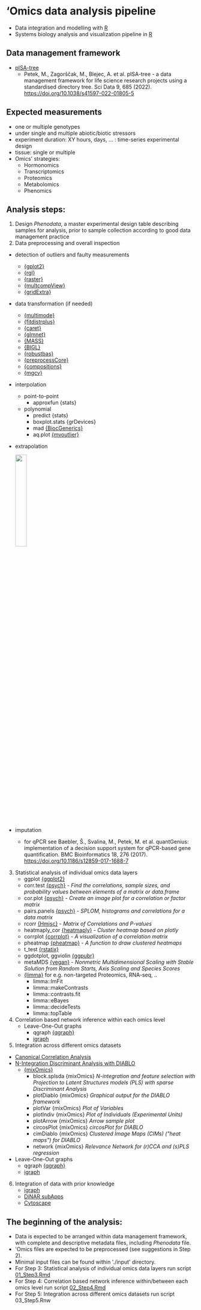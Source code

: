 # **‘Omics data analysis pipeline**
- Data integration and modelling with [R](https://cran.r-project.org/)
- Systems biology analysis and visualization pipeline in [R](https://cran.r-project.org/)

## Data management framework
- [pISA-tree](https://github.com/NIB-SI/pISA-tree)
  * Petek, M., Zagorščak, M., Blejec, A. et al. pISA-tree - a data management framework for life science research projects using a standardised directory tree. Sci Data 9, 685 (2022). https://doi.org/10.1038/s41597-022-01805-5

## Expected measurements
- one or multiple genotypes
- under single and multiple abiotic/biotic stressors
- experiment duration: XY hours, days, ... : time-series experimental design
- tissue: single or multiple
- Omics' strategies: 
  * Hormonomics
  * Transcriptomics 
  * Proteomics
  * Metabolomics 
  * Phenomics

## Analysis steps:
1. Design _Phenodata_, a master experimental design table describing samples for analysis, prior to sample collection according to good data management practice
2. Data preprocessing and overall inspection
  * detection of outliers and faulty measurements
    * [{gplot2}](https://cran.r-project.org/web/packages/ggplot2/index.html)
    * [{rgl}](https://cran.r-project.org/web/packages/rgl/index.html)
    * [{raster}](https://cran.r-project.org/web/packages/raster/index.html)
    * [{multcompView}](https://cran.r-project.org/web/packages/multcompView/index.html)
    * [{gridExtra}](https://cran.r-project.org/web/packages/gridExtra/index.html)
  * data transformation (if needed)
    * [{multimode}](https://cran.r-project.org/web/packages/multimode/index.html)
    * [{fitdistrplus}](https://cran.r-project.org/web/packages/fitdistrplus/index.html)
    * [{caret}](https://cran.r-project.org/web/packages/caret/index.html)
    * [{glmnet}](https://cran.r-project.org/web/packages/glmnet/index.html)
    * [{MASS}](https://cran.r-project.org/web/packages/MASS/index.html)
    * [{BIGL}](https://cran.r-project.org/web/packages/BIGL/index.html)
    * [{robustbas}](https://cran.r-project.org/web/packages/robustbase/index.html)
    * [{preprocessCore}](https://www.bioconductor.org/packages/release/bioc/html/preprocessCore.html)
    * [{compositions}](https://cran.r-project.org/web/packages/compositions/index.html)
    * [{mgcv}](https://cran.r-project.org/web/packages/mgcv/index.html)
  * interpolation
    * point-to-point
      * approxfun {stats}
    * polynomial
      * predict {stats}
      * boxplot.stats {grDevices}
      * mad [{BiocGenerics}](https://bioconductor.org/packages/release/bioc/html/BiocGenerics.html)
      * aq.plot [{mvoutlier}](https://cran.r-project.org/web/packages/mvoutlier/index.html)
  * extrapolation
  
    <img src="https://www.statology.org/wp-content/uploads/2021/09/interp3-768x545.png" width=25% height=25%>
  * imputation
    * for qPCR see Baebler, Š., Svalina, M., Petek, M. et al. quantGenius: implementation of a decision support system for qPCR-based gene quantification. BMC Bioinformatics 18, 276 (2017). https://doi.org/10.1186/s12859-017-1688-7
  
3. Statistical analysis of individual omics data layers
   * ggplot [{ggplot2}](https://cran.r-project.org/web/packages/ggplot2/index.html)
   * corr.test [{psych}](https://cran.r-project.org/web/packages/psych/index.html) - _Find the correlations, sample sizes, and probability values between elements of a matrix or data.frame_
   * cor.plot [{psych}](https://cran.r-project.org/web/packages/psych/index.html) - _Create an image plot for a correlation or factor matrix_
   * pairs.panels [{psych}](https://cran.r-project.org/web/packages/psych/index.html) - _SPLOM, histograms and correlations for a data matrix_
   * rcorr [{Hmisc}](https://cran.r-project.org/web/packages/Hmisc/index.html) - _Matrix of Correlations and P-values_
   * heatmaply_cor [{heatmaply}](https://cran.r-project.org/web/packages/heatmaply/index.html) - _Cluster heatmap based on plotly_
   * corrplot [{corrplot}](https://cran.r-project.org/web/packages/corrplot/index.html) - _A visualization of a correlation matrix_
   * pheatmap [{pheatmap}](https://cran.r-project.org/web/packages/pheatmap/index.html) - _A function to draw clustered heatmaps_
   * t_test [{rstatix}](https://cran.r-project.org/web/packages/rstatix/index.html)
   * ggdotplot, ggviolin [{ggpubr}](https://cran.r-project.org/web/packages/ggpubr/index.html)
   * metaMDS [{vegan}](https://cran.r-project.org/web/packages/vegan/index.html) - _Nonmetric Multidimensional Scaling with Stable Solution from Random Starts, Axis Scaling and Species Scores_
   * [{limma}](https://bioconductor.org/packages/release/bioc/html/limma.html) for e.g. non-targeted Proteomics, RNA-seq, ..
     * limma::lmFit
     * limma::makeContrasts
     * limma::contrasts.fit
     * limma::eBayes
     * limma::decideTests
     * limma::topTable
4. Correlation based network inference within each omics level
   * Leave-One-Out graphs
     * qgraph [{qgraph}](https://cran.r-project.org/web/packages/qgraph/)
     * [igraph](https://igraph.org/r/)
5. Integration across different omics datasets
 * [Canonical Correlation Analysis](https://mixomics.org/methods/)
 * [N-Integration Discriminant Analysis with DIABLO](https://mixomics.org/mixDIABLO/)  
   * [{mixOmics}](http://www.bioconductor.org/packages/release/bioc/html/mixOmics.html)
     * block.splsda {mixOmics} _N-integration and feature selection with Projection to Latent Structures models (PLS) with sparse Discriminant Analysis_
     * plotDiablo {mixOmics} _Graphical output for the DIABLO framework_
     * plotVar {mixOmics} _Plot of Variables_
     * plotIndiv {mixOmics} _Plot of Individuals (Experimental Units)_
     * plotArrow {mixOmics} _Arrow sample plot_
     * circosPlot {mixOmics} _circosPlot for DIABLO_
     * cimDiablo {mixOmics} _Clustered Image Maps (CIMs) ("heat maps") for DIABLO_
     * network {mixOmics} _Relevance Network for (r)CCA and (s)PLS regression_
 * Leave-One-Out graphs
   * qgraph [{qgraph}](https://cran.r-project.org/web/packages/qgraph/)
   * [igraph](https://igraph.org/r/)
6. Integration of data with prior knowledge
   * [igraph](https://igraph.org/r/)
   * [DiNAR subApps](https://github.com/NIB-SI/DiNAR/tree/master/subApps)
   * [Cytoscape](https://cytoscape.org/)
   
## The beginning of the analysis:
- Data is expected to be arranged within data management framework, with complete and descriptive metadata files, including _Phenodata_ file. 
- 'Omics files are expected to be preprocessed (see suggestions in Step 2). 
- Minimal input files can be found within './input' directory. 
- For Step 3: Statistical analysis of individual omics data layers run script [01_Step3.Rmd](https://github.com/NIB-SI/multiOmics-integration/blob/main/_I_Omics/_S_multiOmics/_A_multiOmics-integration-R/scripts/01_Step3.Rmd)
- For Step 4: Correlation based network inference within/between each omics level run script [02_Step4.Rmd](https://github.com/NIB-SI/multiOmics-integration/blob/main/_I_Omics/_S_multiOmics/_A_multiOmics-integration-R/scripts/02_Step4.Rmd)
- For Step 5: Integration across different omics datasets run script 03_Step5.Rnw
